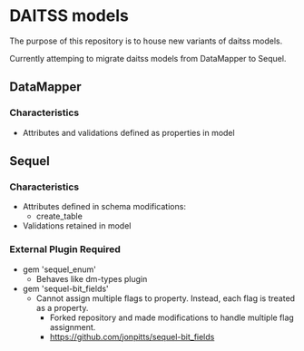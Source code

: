 # DAITSS models
The purpose of this repository is to house new variants of daitss models.

Currently attemping to migrate daitss models from DataMapper to Sequel. 

## DataMapper

### Characteristics
 * Attributes and validations defined as properties in model

## Sequel

### Characteristics
 * Attributes defined in schema modifications:
   * create_table
 * Validations retained in model

### External Plugin Required
 * gem 'sequel_enum'
   * Behaves like dm-types plugin
 * gem 'sequel-bit_fields'
   * Cannot assign multiple flags to property. Instead, each flag is treated as a property.
     * Forked repository and made modifications to handle multiple flag assignment.
     * https://github.com/jonpitts/sequel-bit_fields


